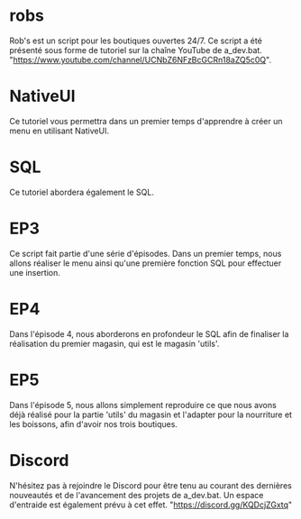 # robs

Rob's est un script pour les boutiques ouvertes 24/7.
Ce script a été présenté sous forme de tutoriel sur la chaîne YouTube de a_dev.bat. "https://www.youtube.com/channel/UCNbZ6NFzBcGCRn18aZQ5c0Q".

# NativeUI

Ce tutoriel vous permettra dans un premier temps d'apprendre à créer un menu en utilisant NativeUI.

# SQL

Ce tutoriel abordera également le SQL.

# EP3

Ce script fait partie d'une série d'épisodes. Dans un premier temps, nous allons réaliser le menu ainsi qu'une première fonction SQL pour effectuer une insertion.

# EP4

Dans l'épisode 4, nous aborderons en profondeur le SQL afin de finaliser la réalisation du premier magasin, qui est le magasin 'utils'.

# EP5

Dans l'épisode 5, nous allons simplement reproduire ce que nous avons déjà réalisé pour la partie 'utils' du magasin et l'adapter pour la nourriture et les boissons, afin d'avoir nos trois boutiques.

# Discord

N'hésitez pas à rejoindre le Discord pour être tenu au courant des dernières nouveautés et de l'avancement des projets de a_dev.bat. Un espace d'entraide est également prévu à cet effet. "https://discord.gg/KQDcjZGxtq"
